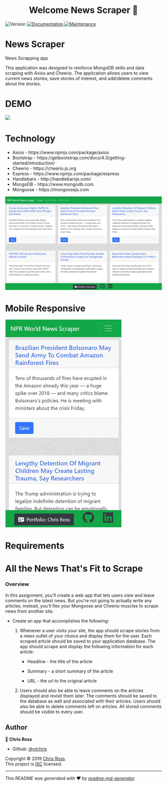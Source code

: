 <h1 align="center">Welcome News Scraper 👋</h1>
<p>
  <img alt="Version" src="https://img.shields.io/npm/v/scrape-news.svg">
  <a href="https://github.com/vtchris/scrape-news#readme">
    <img alt="Documentation" src="https://img.shields.io/badge/documentation-yes-brightgreen.svg" target="_blank" />
  </a>
  <a href="https://github.com/vtchris/scrape-news/graphs/commit-activity">
    <img alt="Maintenance" src="https://img.shields.io/badge/Maintained%3F-yes-green.svg" target="_blank" />
  </a>  
</p>

# News Scraper
News Scrapping app

This application was designed to reinforce MongoDB skills and data scraping with Axios and Cheerio. The application allows users to view current news stories, save stories of interest, and add/delete comments about the stories.

# DEMO 
![](public/images/demo/scraperDemo.gif)
<!--
Visit: https://whats-new-scraper.herokuapp.com"
-->

# Technology
<ul>    
    <li>Axios - https://www.npmjs.com/package/axios</li>
    <li>Bootstrap - https://getbootstrap.com/docs/4.3/getting-started/introduction/</li>
    <li>Cheerio - https://cheerio.js.org</li>
    <li>Express - https://www.npmjs.com/package/express</li>
    <li>Handlebars - http://handlebarsjs.com/</li>
    <li>MongoDB - https://www.mongodb.com</li>    
    <li>Mongoose - https://mongoosejs.com</li>    
</ul>

![](public/images/demo/scraperHome.jpg)

# Mobile Responsive
![](public/images/demo/scraperMobile.jpg)

# Requirements
# All the News That's Fit to Scrape

### Overview

In this assignment, you'll create a web app that lets users view and leave comments on the latest news. But you're not going to actually write any articles; instead, you'll flex your Mongoose and Cheerio muscles to scrape news from another site.

* Create an app that accomplishes the following:

  1. Whenever a user visits your site, the app should scrape stories from a news outlet of your choice and display them for the user. Each scraped article should be saved to your application database. The app should scrape and display the following information for each article:

     * Headline - the title of the article

     * Summary - a short summary of the article

     * URL - the url to the original article

  2. Users should also be able to leave comments on the articles displayed and revisit them later. The comments should be saved to the database as well and associated with their articles. Users should also be able to delete comments left on articles. All stored comments should be visible to every user.



## Author

👤 **Chris Ross**

* Github: [@vtchris](https://github.com/vtchris)

Copyright © 2019 [Chris Ross](https://github.com/vtchris).<br />
This project is [ISC](https://github.com/vtchris/scrape-news/blob/master/LICENSE) licensed.

***
_This README was generated with ❤️ by [readme-md-generator](https://github.com/kefranabg/readme-md-generator)_